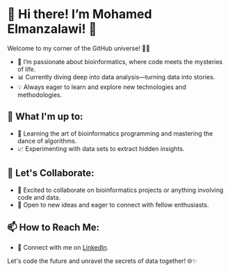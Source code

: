# 👋 Hi there! I’m Mohamed Elmanzalawi! 🚀

Welcome to my corner of the GitHub universe! 👨‍💻

- 🧬 I’m passionate about bioinformatics, where code meets the mysteries of life.
- 📊 Currently diving deep into data analysis—turning data into stories.
- 💡 Always eager to learn and explore new technologies and methodologies.

## 🔬 What I'm up to:

- 🌱 Learning the art of bioinformatics programming and mastering the dance of algorithms.
- 📈 Experimenting with data sets to extract hidden insights.

## 💬 Let's Collaborate:

- 💞 Excited to collaborate on bioinformatics projects or anything involving code and data.
- 🤝 Open to new ideas and eager to connect with fellow enthusiasts.

## 📫 How to Reach Me:

- 🚀 Connect with me on [LinkedIn](www.linkedin.com/in/mohamed-elmanzalawi).

Let's code the future and unravel the secrets of data together! 🌐✨

<!---
Mohamed-Elmanzalawi/Mohamed-Elmanzalawi is a ✨ special ✨ repository because its `README.md` (this file) appears on your GitHub profile.
You can click the Preview link to take a look at your changes.
--->
